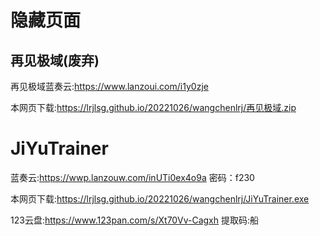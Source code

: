 # 隐藏页面
## 再见极域(废弃)

再见极域蓝奏云:https://www.lanzoui.com/i1y0zje

本网页下载:https://lrjlsg.github.io/20221026/wangchenlrj/再见极域.zip

# JiYuTrainer

蓝奏云:https://wwp.lanzouw.com/inUTi0ex4o9a 密码：f230

本网页下载:https://lrjlsg.github.io/20221026/wangchenlrj/JiYuTrainer.exe

123云盘:https://www.123pan.com/s/Xt70Vv-Cagxh 提取码:船
